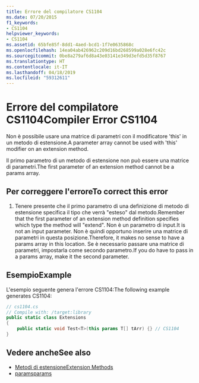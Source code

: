 ```yaml
---
title: Errore del compilatore CS1104
ms.date: 07/20/2015
f1_keywords:
- CS1104
helpviewer_keywords:
- CS1104
ms.assetid: 65bfe85f-8dd1-4aed-bcd1-1f7e0635868c
ms.openlocfilehash: 14ea04ab426962c209d16bd268599a028e6fc42c
ms.sourcegitcommit: 0be8a279af6d8a43e03141e349d3efd5d35f8767
ms.translationtype: HT
ms.contentlocale: it-IT
ms.lasthandoff: 04/18/2019
ms.locfileid: "59312611"
---
```

# <a name="compiler-error-cs1104"></a><span data-ttu-id="1d88e-102">Errore del compilatore CS1104</span><span class="sxs-lookup"><span data-stu-id="1d88e-102">Compiler Error CS1104</span></span>
<span data-ttu-id="1d88e-103">Non è possibile usare una matrice di parametri con il modificatore 'this' in un metodo di estensione.</span><span class="sxs-lookup"><span data-stu-id="1d88e-103">A parameter array cannot be used with 'this' modifier on an extension method.</span></span>  
  
 <span data-ttu-id="1d88e-104">Il primo parametro di un metodo di estensione non può essere una matrice di parametri.</span><span class="sxs-lookup"><span data-stu-id="1d88e-104">The first parameter of an extension method cannot be a params array.</span></span>  
  
## <a name="to-correct-this-error"></a><span data-ttu-id="1d88e-105">Per correggere l'errore</span><span class="sxs-lookup"><span data-stu-id="1d88e-105">To correct this error</span></span>  
  
1. <span data-ttu-id="1d88e-106">Tenere presente che il primo parametro di una definizione di metodo di estensione specifica il tipo che verrà "esteso" dal metodo.</span><span class="sxs-lookup"><span data-stu-id="1d88e-106">Remember that the first parameter of an extension method definition specifies which type the method will "extend".</span></span> <span data-ttu-id="1d88e-107">Non è un parametro di input.</span><span class="sxs-lookup"><span data-stu-id="1d88e-107">It is not an input parameter.</span></span> <span data-ttu-id="1d88e-108">Non è quindi opportuno inserire una matrice di parametri in questa posizione.</span><span class="sxs-lookup"><span data-stu-id="1d88e-108">Therefore, it makes no sense to have a params array in this location.</span></span> <span data-ttu-id="1d88e-109">Se è necessario passare una matrice di parametri, impostarla come secondo parametro.</span><span class="sxs-lookup"><span data-stu-id="1d88e-109">If you do have to pass in a params array, make it the second parameter.</span></span>  
  
## <a name="example"></a><span data-ttu-id="1d88e-110">Esempio</span><span class="sxs-lookup"><span data-stu-id="1d88e-110">Example</span></span>  
 <span data-ttu-id="1d88e-111">L'esempio seguente genera l'errore CS1104:</span><span class="sxs-lookup"><span data-stu-id="1d88e-111">The following example generates CS1104:</span></span>  
  
```csharp  
// cs1104.cs  
// Compile with: /target:library  
public static class Extensions  
{  
    public static void Test<T>(this params T[] tArr) {} // CS1104  
}   
```  
  
## <a name="see-also"></a><span data-ttu-id="1d88e-112">Vedere anche</span><span class="sxs-lookup"><span data-stu-id="1d88e-112">See also</span></span>

- [<span data-ttu-id="1d88e-113">Metodi di estensione</span><span class="sxs-lookup"><span data-stu-id="1d88e-113">Extension Methods</span></span>](../../csharp/programming-guide/classes-and-structs/extension-methods.md)
- [<span data-ttu-id="1d88e-114">params</span><span class="sxs-lookup"><span data-stu-id="1d88e-114">params</span></span>](../../csharp/language-reference/keywords/params.md)
